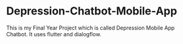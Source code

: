 # Depression-Chatbot-Mobile-App
This is my Final Year Project which is called Depression Mobile App Chatbot. It uses flutter and dialogflow.
